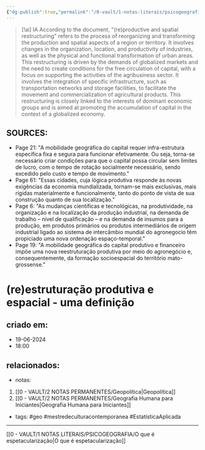 ```yaml
---
{"dg-publish":true,"permalink":"/0-vault/1-notas-literais/psicogeografia/re-estruturacao-produtiva-e-espacial-uma-definicao/","tags":["geo","mestredeculturacontemporanea","EstatísticaAplicada"],"dgHomeLink":true,"dgShowLocalGraph":true,"dgShowFileTree":true,"dgEnableSearch":true}
---
```



> [!ai] IA
> According to the document, "(re)productive and spatial restructuring" refers to the process of reorganizing and transforming the production and spatial aspects of a region or territory. It involves changes in the organization, location, and productivity of industries, as well as the physical and functional transformation of urban areas. This restructuring is driven by the demands of globalized markets and the need to create conditions for the free circulation of capital, with a focus on supporting the activities of the agribusiness sector. It involves the integration of specific infrastructure, such as transportation networks and storage facilities, to facilitate the movement and commercialization of agricultural products. This restructuring is closely linked to the interests of dominant economic groups and is aimed at promoting the accumulation of capital in the context of a globalized economy.
## SOURCES: 

- Page 21: "A mobilidade geográfica do capital requer infra-estrutura específica fixa e segura para funcionar efetivamente. Ou seja, torna-se necessário criar condições para que o capital possa circular sem limites de lucro, com o tempo de rotação socialmente necessário, sendo excedido pelo custo e tempo de movimento." 
- Page 61: "Essas cidades, cuja lógica produtiva responde às novas exigências da economia mundializada, tornam-se mais exclusivas, mais rígidas materialmente e funcionalmente, tanto do ponto de vista de sua construção quanto de sua localização." 
- Page 6: "As mudanças científicas e tecnológicas, na produtividade, na organização e na localização da produção industrial, na demanda de trabalho – nível de qualificação – e na demanda de insumos para a produção, em produtos primários ou produtos intermediários de origem industrial ligado ao sistema de intercâmbio mundial do agronegocio têm propiciado uma nova ordenação espaço-temporal." 
- Page 19: "A mobilidade geográfica do capital produtivo e financeiro impõe uma nova reestruturação produtiva por meio do agronegócio e, consequentemente, da formação socioespacial do território mato-grossense."
# (re)estruturação produtiva e espacial - uma definição

## criado em: 
- 19-06-2024
- 18:00
## relacionados:
- notas:
1. [[0 - VAULT/2 NOTAS PERMANENTES/Geopolítica\|Geopolítica]]
2. [[0 - VAULT/2 NOTAS PERMANENTES/Geografia Humana para Iniciantes\|Geografia Humana para Iniciantes]]
- tags: #geo  #mestredeculturacontemporanea #EstatísticaAplicada  
---
[[0 - VAULT/1 NOTAS LITERAIS/PSICOGEOGRAFIA/O que é espetacularização\|O que é espetacularização]]